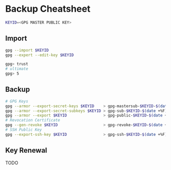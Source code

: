# Backup Cheatsheet

```bash
KEYID=<GPG MASTER PUBLIC KEY>
```

## Import

```bash
gpg --import $KEYID
gpg --expert --edit-key $KEYID

gpg> trust
# ultimate
gpg> 5
```

## Backup

```bash
# GPG Keys
gpg --armor --export-secret-keys $KEYID    > gpg-mastersub-$KEYID-$(date +%F).asc
gpg --armor --export-secret-subkeys $KEYID > gpg-sub-$KEYID-$(date +%F).asc
gpg --armor --export $KEYID                > gpg-public-$KEYID-$(date +%F).asc
# Revocation Certificate
gpg --gen-revoke $KEYID                    > gpg-revoke-$KEYID-$(date +%F).asc
# SSH Public Key
gpg --export-ssh-key $KEYID                > gpg-ssh-$KEYID-$(date +%F).pub
```

## Key Renewal

TODO
